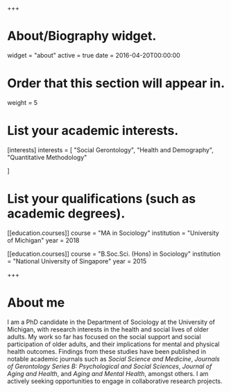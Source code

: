 +++
# About/Biography widget.
widget = "about"
active = true
date = 2016-04-20T00:00:00

# Order that this section will appear in.
weight = 5

# List your academic interests.
[interests]
  interests = [
    "Social Gerontology",
    "Health and Demography",
    "Quantitative Methodology"

  ]

# List your qualifications (such as academic degrees).
[[education.courses]]
  course = "MA in Sociology"
  institution = "University of Michigan"
  year = 2018

[[education.courses]]
  course = "B.Soc.Sci. (Hons) in Sociology"
  institution = "National University of Singapore"
  year = 2015
 
+++

# About me

I am a PhD candidate in the Department of Sociology at the University of Michigan, with research interests in the health and social lives of older adults. My work so far has focused on the social support and social participation of older adults, and their implications for mental and physical health outcomes. Findings from these studies have been published in notable academic journals such as *Social Science and Medicine*, *Journals of Gerontology Series B: Psychological and Social Sciences*, *Journal of Aging and Health*, and *Aging and Mental Health*, amongst others. I am actively seeking opportunities to engage in collaborative research projects. 
